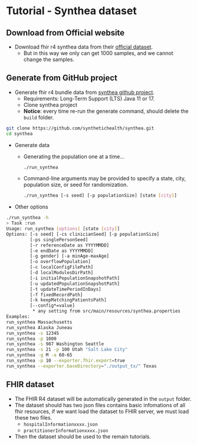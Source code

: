 # Tutorial - Synthea dataset

## Download from Official website
- Download fhir r4 synthea data from their [official dataset](https://synthea.mitre.org/downloads).
  - But in this way we only can get 1000 samples, and we cannot change the samples.

## Generate from GitHub project
- Generate fhir r4 bundle data from [synthea github project](https://github.com/synthetichealth/synthea).
  - Requirements: Long-Term Support (LTS) Java 11 or 17.
  - Clone synthea project
  - **Notice**: every time re-run the generate command, should delete the `build` folder.
```bash
git clone https://github.com/synthetichealth/synthea.git
cd synthea
```
  - Generate data
    - Generating the population one at a time...
        ```bash
        ./run_synthea
        ```
    
    - Command-line arguments may be provided to specify a state, city, population size, or seed for randomization.

        ```bash
        ./run_synthea [-s seed] [-p populationSize] [state [city]]
        ```

  - Other options
```bash
./run_synthea -h   
> Task :run
Usage: run_synthea [options] [state [city]]
Options: [-s seed] [-cs clinicianSeed] [-p populationSize]
         [-ps singlePersonSeed]
         [-r referenceDate as YYYYMMDD]
         [-e endDate as YYYYMMDD]
         [-g gender] [-a minAge-maxAge]
         [-o overflowPopulation]
         [-c localConfigFilePath]
         [-d localModulesDirPath]
         [-i initialPopulationSnapshotPath]
         [-u updatedPopulationSnapshotPath]
         [-t updateTimePeriodInDays]
         [-f fixedRecordPath]
         [-k keepMatchingPatientsPath]
         [--config*=value]
          * any setting from src/main/resources/synthea.properties
Examples:
run_synthea Massachusetts
run_synthea Alaska Juneau
run_synthea -s 12345
run_synthea -p 1000
run_synthea -s 987 Washington Seattle
run_synthea -s 21 -p 100 Utah "Salt Lake City"
run_synthea -g M -a 60-65
run_synthea -p 10 --exporter.fhir.export=true
run_synthea --exporter.baseDirectory="./output_tx/" Texas
```

## FHIR dataset

- The FHIR R4 dataset will be automatically generated in the `output` folder.
- The dataset should has two json files contains basic infomations of all fhir resources, if we want load the dataset to FHIR server, we must load these two files.
  - `hospitalInformationxxxx.json`
  - `practitionerInformationxxxx.json`
- Then the dataset should be used to the remain tutorials.